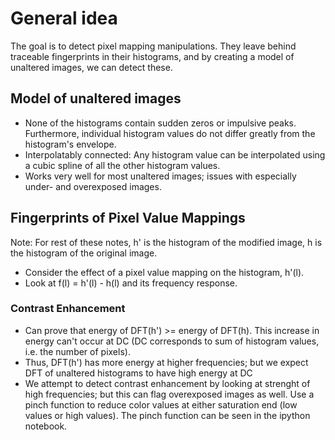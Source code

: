 General idea
============

The goal is to detect pixel mapping manipulations. They leave behind traceable
fingerprints in their histograms, and by creating a model of unaltered images,
we can detect these.

Model of unaltered images
-------------------------

* None of the histograms contain sudden zeros or impulsive peaks. Furthermore,
  individual histogram values do not differ greatly from the histogram's
  envelope.
* Interpolatably connected: Any histogram value can be interpolated using a
  cubic spline of all the other histogram values.
* Works very well for most unaltered images; issues with especially under- and
  overexposed images.

Fingerprints of Pixel Value Mappings
------------------------------------

Note: For rest of these notes, h' is the histogram of the modified image, h is
the histogram of the original image.

* Consider the effect of a pixel value mapping on the histogram, h'(l).
* Look at f(l) = h'(l) - h(l) and its frequency response.


### Contrast Enhancement
* Can prove that energy of DFT(h') >= energy of DFT(h). This increase in energy
  can't occur at DC (DC corresponds to sum of histogram values, i.e. the number
  of pixels).
* Thus, DFT(h') has more energy at higher frequencies; but we expect DFT of
  unaltered histograms to have high energy at DC
* We attempt to detect contrast enhancement by looking at strenght of high
  frequencies; but this can flag overexposed images as well. Use a pinch
  function to reduce color values at either saturation end (low values or high
  values). The pinch function can be seen in the ipython notebook.

